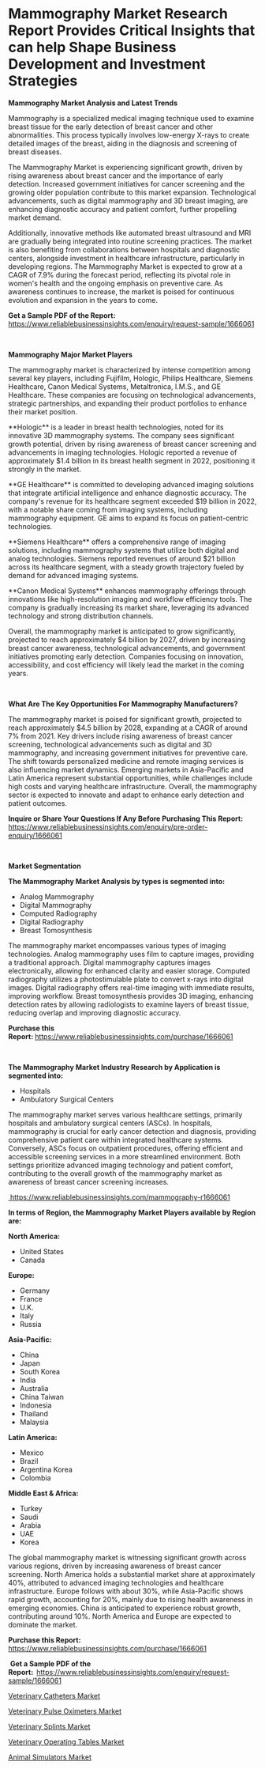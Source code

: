 <p><h1>Mammography Market Research Report Provides Critical Insights that can help Shape Business Development and Investment Strategies</h1></p><p><strong>Mammography Market Analysis and Latest Trends</strong></p>
<p><p>Mammography is a specialized medical imaging technique used to examine breast tissue for the early detection of breast cancer and other abnormalities. This process typically involves low-energy X-rays to create detailed images of the breast, aiding in the diagnosis and screening of breast diseases.</p><p>The Mammography Market is experiencing significant growth, driven by rising awareness about breast cancer and the importance of early detection. Increased government initiatives for cancer screening and the growing older population contribute to this market expansion. Technological advancements, such as digital mammography and 3D breast imaging, are enhancing diagnostic accuracy and patient comfort, further propelling market demand.</p><p>Additionally, innovative methods like automated breast ultrasound and MRI are gradually being integrated into routine screening practices. The market is also benefiting from collaborations between hospitals and diagnostic centers, alongside investment in healthcare infrastructure, particularly in developing regions. The Mammography Market is expected to grow at a CAGR of 7.9% during the forecast period, reflecting its pivotal role in women's health and the ongoing emphasis on preventive care. As awareness continues to increase, the market is poised for continuous evolution and expansion in the years to come.</p></p>
<p><strong>Get a Sample PDF of the Report:&nbsp;</strong> <a href="https://www.reliablebusinessinsights.com/enquiry/request-sample/1666061?utm_campaign=113&utm_medium=2&utm_source=Github&utm_content=ia&utm_term=03032025&utm_id=mammography">https://www.reliablebusinessinsights.com/enquiry/request-sample/1666061</a></p>
<p>&nbsp;</p>
<p><strong>Mammography Major Market Players</strong></p>
<p><p>The mammography market is characterized by intense competition among several key players, including Fujifilm, Hologic, Philips Healthcare, Siemens Healthcare, Canon Medical Systems, Metaltronica, I.M.S., and GE Healthcare. These companies are focusing on technological advancements, strategic partnerships, and expanding their product portfolios to enhance their market position.</p><p>**Hologic** is a leader in breast health technologies, noted for its innovative 3D mammography systems. The company sees significant growth potential, driven by rising awareness of breast cancer screening and advancements in imaging technologies. Hologic reported a revenue of approximately $1.4 billion in its breast health segment in 2022, positioning it strongly in the market.</p><p>**GE Healthcare** is committed to developing advanced imaging solutions that integrate artificial intelligence and enhance diagnostic accuracy. The company's revenue for its healthcare segment exceeded $19 billion in 2022, with a notable share coming from imaging systems, including mammography equipment. GE aims to expand its focus on patient-centric technologies.</p><p>**Siemens Healthcare** offers a comprehensive range of imaging solutions, including mammography systems that utilize both digital and analog technologies. Siemens reported revenues of around $21 billion across its healthcare segment, with a steady growth trajectory fueled by demand for advanced imaging systems.</p><p>**Canon Medical Systems** enhances mammography offerings through innovations like high-resolution imaging and workflow efficiency tools. The company is gradually increasing its market share, leveraging its advanced technology and strong distribution channels.</p><p>Overall, the mammography market is anticipated to grow significantly, projected to reach approximately $4 billion by 2027, driven by increasing breast cancer awareness, technological advancements, and government initiatives promoting early detection. Companies focusing on innovation, accessibility, and cost efficiency will likely lead the market in the coming years.</p></p>
<p>&nbsp;</p>
<p><strong>What Are The Key Opportunities For Mammography Manufacturers?</strong></p>
<p><p>The mammography market is poised for significant growth, projected to reach approximately $4.5 billion by 2028, expanding at a CAGR of around 7% from 2021. Key drivers include rising awareness of breast cancer screening, technological advancements such as digital and 3D mammography, and increasing government initiatives for preventive care. The shift towards personalized medicine and remote imaging services is also influencing market dynamics. Emerging markets in Asia-Pacific and Latin America represent substantial opportunities, while challenges include high costs and varying healthcare infrastructure. Overall, the mammography sector is expected to innovate and adapt to enhance early detection and patient outcomes.</p></p>
<p><strong>Inquire or Share Your Questions If Any Before Purchasing This Report:</strong> <a href="https://www.reliablebusinessinsights.com/enquiry/pre-order-enquiry/1666061?utm_campaign=113&utm_medium=2&utm_source=Github&utm_content=ia&utm_term=03032025&utm_id=mammography">https://www.reliablebusinessinsights.com/enquiry/pre-order-enquiry/1666061</a></p>
<p>&nbsp;</p>
<p><strong>Market Segmentation</strong></p>
<p><strong>The Mammography Market Analysis by types is segmented into:</strong></p>
<p><ul><li>Analog Mammography</li><li>Digital Mammography</li><li>Computed Radiography</li><li>Digital Radiography</li><li>Breast Tomosynthesis</li></ul></p>
<p><p>The mammography market encompasses various types of imaging technologies. Analog mammography uses film to capture images, providing a traditional approach. Digital mammography captures images electronically, allowing for enhanced clarity and easier storage. Computed radiography utilizes a photostimulable plate to convert x-rays into digital images. Digital radiography offers real-time imaging with immediate results, improving workflow. Breast tomosynthesis provides 3D imaging, enhancing detection rates by allowing radiologists to examine layers of breast tissue, reducing overlap and improving diagnostic accuracy.</p></p>
<p><strong>Purchase this Report:&nbsp;</strong><a href="https://www.reliablebusinessinsights.com/purchase/1666061?utm_campaign=113&utm_medium=2&utm_source=Github&utm_content=ia&utm_term=03032025&utm_id=mammography">https://www.reliablebusinessinsights.com/purchase/1666061</a></p>
<p>&nbsp;</p>
<p><strong>The Mammography Market Industry Research by Application is segmented into:</strong></p>
<p><ul><li>Hospitals</li><li>Ambulatory Surgical Centers</li></ul></p>
<p><p>The mammography market serves various healthcare settings, primarily hospitals and ambulatory surgical centers (ASCs). In hospitals, mammography is crucial for early cancer detection and diagnosis, providing comprehensive patient care within integrated healthcare systems. Conversely, ASCs focus on outpatient procedures, offering efficient and accessible screening services in a more streamlined environment. Both settings prioritize advanced imaging technology and patient comfort, contributing to the overall growth of the mammography market as awareness of breast cancer screening increases.</p></p>
<p><a href="https://www.reliablebusinessinsights.com/mammography-r1666061?utm_campaign=113&utm_medium=2&utm_source=Github&utm_content=ia&utm_term=03032025&utm_id=mammography">&nbsp;https://www.reliablebusinessinsights.com/mammography-r1666061</a></p>
<p><strong>In terms of Region, the Mammography Market Players available by Region are:</strong></p>
<p>
    <p> <strong> North America: </strong>
        <ul>
            <li>United States</li>
            <li>Canada</li>
        </ul>
        </p> 
    <p> <strong> Europe: </strong>
        <ul>
            <li>Germany</li>
            <li>France</li>
            <li>U.K.</li>
            <li>Italy</li>
            <li>Russia</li>
        </ul>
        </p> 
    <p> <strong> Asia-Pacific: </strong>
        <ul>
            <li>China</li>
            <li>Japan</li>
            <li>South Korea</li>
            <li>India</li>
            <li>Australia</li>
            <li>China Taiwan</li>
            <li>Indonesia</li>
            <li>Thailand</li>
            <li>Malaysia</li>
        </ul>
        </p> 
    <p> <strong> Latin America: </strong>
        <ul>
            <li>Mexico</li>
            <li>Brazil</li>
            <li>Argentina Korea</li>
            <li>Colombia</li>
        </ul>
        </p> 
    <p> <strong> Middle East & Africa: </strong>
        <ul>
            <li>Turkey</li>
            <li>Saudi</li>
            <li>Arabia</li>
            <li>UAE</li>
            <li>Korea</li>
        </ul>
    </p>
    </p>
<p><p>The global mammography market is witnessing significant growth across various regions, driven by increasing awareness of breast cancer screening. North America holds a substantial market share at approximately 40%, attributed to advanced imaging technologies and healthcare infrastructure. Europe follows with about 30%, while Asia-Pacific shows rapid growth, accounting for 20%, mainly due to rising health awareness in emerging economies. China is anticipated to experience robust growth, contributing around 10%. North America and Europe are expected to dominate the market.</p></p>
<p><strong>Purchase this Report: </strong><a href="https://www.reliablebusinessinsights.com/purchase/1666061?utm_campaign=113&utm_medium=2&utm_source=Github&utm_content=ia&utm_term=03032025&utm_id=mammography">https://www.reliablebusinessinsights.com/purchase/1666061</a></p>
<p>&nbsp;<strong>Get a Sample PDF of the Report:&nbsp;&nbsp;</strong><a href="https://www.reliablebusinessinsights.com/enquiry/request-sample/1666061?utm_campaign=113&utm_medium=2&utm_source=Github&utm_content=ia&utm_term=03032025&utm_id=mammography">https://www.reliablebusinessinsights.com/enquiry/request-sample/1666061</a></p>
<p><strong></strong></p>
<p><p><a href="https://github.com/zoccohaniech/Market-Research-Report-List-1/blob/main/veterinary-catheters-market.md?utm_campaign=113&utm_medium=2&utm_source=Github&utm_content=ia&utm_term=03032025&utm_id=mammography">Veterinary Catheters Market</a></p><p><a href="https://github.com/naomaroaoonv/Market-Research-Report-List-1/blob/main/veterinary-pulse-oximeters-market.md?utm_campaign=113&utm_medium=2&utm_source=Github&utm_content=ia&utm_term=03032025&utm_id=mammography">Veterinary Pulse Oximeters Market</a></p><p><a href="https://github.com/rrosasdaunas/Market-Research-Report-List-1/blob/main/veterinary-splints-market.md?utm_campaign=113&utm_medium=2&utm_source=Github&utm_content=ia&utm_term=03032025&utm_id=mammography">Veterinary Splints Market</a></p><p><a href="https://github.com/ancsyanagha/Market-Research-Report-List-1/blob/main/veterinary-operating-tables-market.md?utm_campaign=113&utm_medium=2&utm_source=Github&utm_content=ia&utm_term=03032025&utm_id=mammography">Veterinary Operating Tables Market</a></p><p><a href="https://github.com/guyotkiferhi/Market-Research-Report-List-1/blob/main/animal-simulators-market.md?utm_campaign=113&utm_medium=2&utm_source=Github&utm_content=ia&utm_term=03032025&utm_id=mammography">Animal Simulators Market</a></p></p>